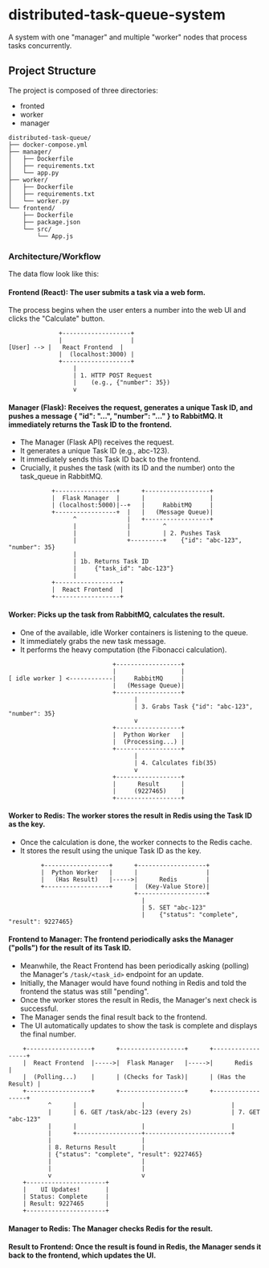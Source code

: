 # distributed-task-queue-system
A system with one "manager" and multiple "worker" nodes that process tasks concurrently.

## Project Structure
The project is composed of three directories:
- fronted
- worker
- manager
```
distributed-task-queue/
├── docker-compose.yml
├── manager/
│   ├── Dockerfile
│   ├── requirements.txt
│   └── app.py
├── worker/
│   ├── Dockerfile
│   ├── requirements.txt
│   └── worker.py
└── frontend/
    ├── Dockerfile
    ├── package.json
    └── src/
        └── App.js
```

### Architecture/Workflow
The data flow look like this:
#### Frontend (React): The user submits a task via a web form.
The process begins when the user enters a number into the web UI and clicks the "Calculate" button.

```
              +-------------------+
              |                   |
[User] --> |   React Frontend  |
              |  (localhost:3000) |
              +-------------------+
                  |
                  | 1. HTTP POST Request
                  |    (e.g., {"number": 35})
                  v
```

#### Manager (Flask): Receives the request, generates a unique Task ID, and pushes a message { "id": "...", "number": "..." } to RabbitMQ. It immediately returns the Task ID to the frontend.
- The Manager (Flask API) receives the request.
- It generates a unique Task ID (e.g., abc-123).
- It immediately sends this Task ID back to the frontend.
- Crucially, it pushes the task (with its ID and the number) onto the task_queue in RabbitMQ.

```
            +-----------------+      +------------------+
            |  Flask Manager  |      |                  |
            | (localhost:5000)|--+   |     RabbitMQ     |
            +-----------------+  |   |   (Message Queue)|
                  ^              |   +------------------+
                  |              |         ^
                  |              |         | 2. Pushes Task
                  |              +---------+    {"id": "abc-123", "number": 35}
                  |
                  | 1b. Returns Task ID
                  |     {"task_id": "abc-123"}
                  |
            +------------------+
            |  React Frontend  |
            +------------------+
```

#### Worker: Picks up the task from RabbitMQ, calculates the result.
- One of the available, idle Worker containers is listening to the queue.
- It immediately grabs the new task message.
- It performs the heavy computation (the Fibonacci calculation).

```
                             +------------------+
                             |                  |
[ idle worker ] <------------|     RabbitMQ     |
                             |   (Message Queue)|
                             +------------------+
                                   |
                                   | 3. Grabs Task {"id": "abc-123", "number": 35}
                                   v
                             +------------------+
                             |  Python Worker   |
                             |  (Processing...) |
                             +------------------+
                                   |
                                   | 4. Calculates fib(35)
                                   v
                             +------------------+
                             |      Result      |
                             |     (9227465)    |
                             +------------------+
```

#### Worker to Redis: The worker stores the result in Redis using the Task ID as the key.
- Once the calculation is done, the worker connects to the Redis cache.
- It stores the result using the unique Task ID as the key.

```
         +------------------+      +-------------------+
         |  Python Worker   |      |                   |
         |   (Has Result)   |----->|      Redis        |
         +------------------+      |  (Key-Value Store)|
                                   +-------------------+
                                     |
                                     | 5. SET "abc-123"
                                     |    {"status": "complete", "result": 9227465}
```

#### Frontend to Manager: The frontend periodically asks the Manager ("polls") for the result of its Task ID.
- Meanwhile, the React Frontend has been periodically asking (polling) the Manager's `/task/<task_id>` endpoint for an update.
- Initially, the Manager would have found nothing in Redis and told the frontend the status was still "pending".
- Once the worker stores the result in Redis, the Manager's next check is successful.
- The Manager sends the final result back to the frontend.
- The UI automatically updates to show the task is complete and displays the final number.

```
    +------------------+      +------------------+      +------------------+
    |  React Frontend  |----->|  Flask Manager   |----->|      Redis       |
    |  (Polling...)    |      | (Checks for Task)|      | (Has the Result) |
    +------------------+      +------------------+      +------------------+
           ^      |                  |                        |
           |      | 6. GET /task/abc-123 (every 2s)           | 7. GET "abc-123"
           |      |                  |                        |
           |      +------------------+------------------------+
           |                         |
           | 8. Returns Result       |
           | {"status": "complete", "result": 9227465}
           |                         |
           |                         |
           v                         v
    +----------------------+
    |    UI Updates!       |
    | Status: Complete     |
    | Result: 9227465      |
    +----------------------+
```

#### Manager to Redis: The Manager checks Redis for the result.

#### Result to Frontend: Once the result is found in Redis, the Manager sends it back to the frontend, which updates the UI.